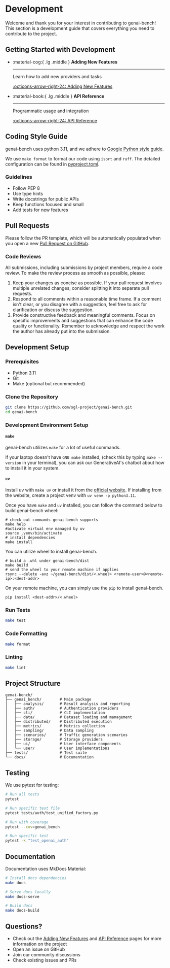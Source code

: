# Development

Welcome and thank you for your interest in contributing to genai-bench! This section is a development guide that covers everything you need to contribute to the project.

## Getting Started with Development

<div class="grid cards" markdown>

- :material-cog:{ .lg .middle } **Adding New Features**

    ---

    Learn how to add new providers and tasks

    [:octicons-arrow-right-24: Adding New Features](adding-new-features.md)

- :material-book:{ .lg .middle } **API Reference**

    ---

    Programmatic usage and integration

    [:octicons-arrow-right-24: API Reference](api-reference.md)

</div>


## Coding Style Guide

genai-bench uses python 3.11, and we adhere to [Google Python style guide](https://google.github.io/styleguide/pyguide.html).

We use `make format` to format our code using `isort` and `ruff`. The detailed configuration can be found in
[pyproject.toml](https://github.com/sgl-project/genai-bench/blob/main/pyproject.toml).

### Guidelines

- Follow PEP 8
- Use type hints
- Write docstrings for public APIs
- Keep functions focused and small
- Add tests for new features

## Pull Requests

Please follow the PR template, which will be automatically populated when you open a new [Pull Request on GitHub](https://github.com/sgl-project/genai-bench/compare).

### Code Reviews

All submissions, including submissions by project members, require a code review.
To make the review process as smooth as possible, please:

1. Keep your changes as concise as possible.
   If your pull request involves multiple unrelated changes, consider splitting it into separate pull requests.
2. Respond to all comments within a reasonable time frame.
   If a comment isn't clear,
   or you disagree with a suggestion, feel free to ask for clarification or discuss the suggestion.
3. Provide constructive feedback and meaningful comments. Focus on specific improvements
   and suggestions that can enhance the code quality or functionality. Remember to
   acknowledge and respect the work the author has already put into the submission.

## Development Setup

### Prerequisites

- Python 3.11
- Git
- Make (optional but recommended)

### Clone the Repository

```bash
git clone https://github.com/sgl-project/genai-bench.git
cd genai-bench
```

### Development Environment Setup

#### `make`

genai-bench utilizes `make` for a lot of useful commands.

If your laptop doesn't have `GNU make` installed, (check this by typing `make --version` in your terminal),
you can ask our GenerativeAI's chatbot about how to install it in your system.

#### `uv`

Install uv with `make uv` or install it from the [official website](https://docs.astral.sh/uv/).
If installing from the website, create a project venv with `uv venv -p python3.11`.

Once you have `make` and `uv` installed, you can follow the command below to build genai-bench wheel:

```shell
# check out commands genai-bench supports
make help
#activate virtual env managed by uv
source .venv/bin/activate
# install dependencies
make install
```

You can utilize wheel to install genai-bench.

```shell
# build a .whl under genai-bench/dist
make build
# send the wheel to your remote machine if applies
rsync --delete -avz ~/genai-bench/dist/<.wheel> <remote-user>@<remote-ip>:<dest-addr>
```

On your remote machine, you can simply use the `pip` to install genai-bench.

```shell
pip install <dest-addr>/<.wheel>
```

### Run Tests

```bash
make test
```

### Code Formatting

```bash
make format
```

### Linting

```bash
make lint
```

## Project Structure

```
genai-bench/
├── genai_bench/        # Main package
│   ├── analysis/       # Result analysis and reporting
│   ├── auth/           # Authentication providers
│   ├── cli/            # CLI implementation
│   ├── data/           # Dataset loading and management
│   ├── distributed/    # Distributed execution
│   ├── metrics/        # Metrics collection
│   ├── sampling/       # Data sampling
│   ├── scenarios/      # Traffic generation scenarios
│   ├── storage/        # Storage providers
│   ├── ui/             # User interface components
│   └── user/           # User implementations
├── tests/              # Test suite
└── docs/               # Documentation
```

## Testing

We use pytest for testing:

```bash
# Run all tests
pytest

# Run specific test file
pytest tests/auth/test_unified_factory.py

# Run with coverage
pytest --cov=genai_bench

# Run specific test
pytest -k "test_openai_auth"
```

## Documentation

Documentation uses MkDocs Material:

```bash
# Install docs dependencies
make docs

# Serve docs locally
make docs-serve

# Build docs
make docs-build
```

## Questions?
- Check out the [Adding New Features](./adding-new-features.md) and [API Reference](./api-reference.md) pages for more information on the project
- Open an issue on GitHub
- Join our community discussions
- Check existing issues and PRs